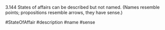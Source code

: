 3.144 States of affairs can be described but not named.
(Names resemble points; propositions resemble arrows, they have sense.)

#StateOfAffair #description #name #sense 
